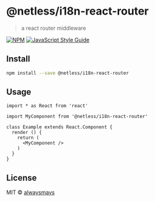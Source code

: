 # @netless/i18n-react-router

> a react router middleware

[![NPM](https://img.shields.io/npm/v/@netless/i18n-react-router.svg)](https://www.npmjs.com/package/@netless/i18n-react-router) [![JavaScript Style Guide](https://img.shields.io/badge/code_style-standard-brightgreen.svg)](https://standardjs.com)

## Install

```bash
npm install --save @netless/i18n-react-router
```

## Usage

```tsx
import * as React from 'react'

import MyComponent from '@netless/i18n-react-router'

class Example extends React.Component {
  render () {
    return (
      <MyComponent />
    )
  }
}
```

## License

MIT © [alwaysmavs](https://github.com/alwaysmavs)
